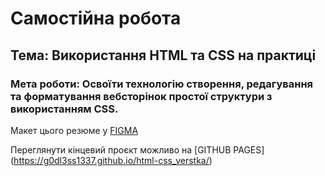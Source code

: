 # Самостійна робота 

## Тема: Використання HTML та CSS на практиці

### Мета роботи: Освоїти технологію створення, редагування та форматування вебсторінок простої структури з використанням CSS.

Макет цього резюме у [FIGMA](https://www.figma.com/file/gzWgaG3ZWsurI1usSICLGy/resume_Pozikhailo?type=design&node-id=0%3A1&mode=design&t=VRC42XtADePvIyC0-1)

Переглянути кінцевий проєкт можливо на [GITHUB PAGES] (https://g0dl3ss1337.github.io/html-css_verstka/)
